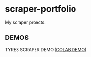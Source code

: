 # scraper-portfolio
My scraper proects.
## DEMOS
TYRES SCRAPER DEMO ([COLAB DEMO](https://colab.research.google.com/drive/1SzEwBNK-UC3cXWg7sgDuKhpArnSfhnJR?usp=sharing))
